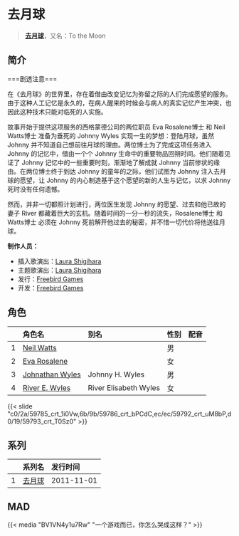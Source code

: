 # 去月球


> <u>**[去月球](https://bgm.tv/subject/29340)**</u>，又名：To the Moon

## 简介

===剧透注意===

在《去月球》的世界里，存在着借由改变记忆为弥留之际的人们完成愿望的服务。由于这种人工记忆是永久的，在病人醒来的时候会与病人的真实记忆产生冲突，也因此这种技术只能对临死的人实施。

故事开始于提供这项服务的西格蒙德公司的两位职员 Eva Rosalene博士 和 Neil Watts博士 准备为垂死的 Johnny Wyles 实现一生的梦想：登陆月球，虽然 Johnny 并不知道自己想前往月球的理由。两位博士为了完成这项任务进入Johnny 的记忆中，借由一个个 Johnny 生命中的重要物品回朔时间。他们随着见证了 Johnny 记忆中的一些重要时刻，渐渐地了解成就 Johnny 当前惨状的缘由。在两位博士终于到达 Johnny 的童年的之际，他们试图为 Johnny 注入去月球的愿望，让 Johnny 的内心制造基于这个愿望的新的人生与记忆，以求 Johnny 死时没有任何遗憾。

然而，并非一切都照计划进行，两位医生发现 Johnny 的愿望、过去和他已故的妻子 River 都藏着巨大的玄机。随着时间的一分一秒的流失，Rosalene博士 和 Watts博士 必须在 Johnny 死前解开他过去的秘密，并不惜一切代价将他送往月球。

**制作人员：**
- 插入歌演出：[Laura Shigihara](https://bgm.tv/person/7524)
- 主题歌演出：[Laura Shigihara](https://bgm.tv/person/7524)
- 发行：[Freebird Games](https://bgm.tv/person/24774)
- 开发：[Freebird Games](https://bgm.tv/person/24774)

## 角色

|     |   角色名   |   别名  | 性别 |  配音  |
|:--- |:------  |:----      |:---  |:--   |
| 1 | [Neil Watts](https://bgm.tv/character/59785) |  | 男 |  |
| 2 | [Eva Rosalene](https://bgm.tv/character/59786) |  | 女 |  |
| 3 | [Johnathan Wyles](https://bgm.tv/character/59792) | Johnny H. Wyles | 男 |  |
| 4 | [River E. Wyles](https://bgm.tv/character/59793) | River Elisabeth Wyles | 女 |  |

{{< slide "c0/2a/59785_crt_1i0Vw,6b/9b/59786_crt_bPCdC,ec/ec/59792_crt_uM8bP,d0/19/59793_crt_T0Sz0" >}}

## 系列

|     |   系列名   |   发行时间  |
|:---   |:------  |:----      |
| 1 | [去月球](http://bgm.tv/subject/29340) | 2011-11-01 |

<!--

## 配乐

{{< media ""
""
"music">}}

-->
  
## MAD

{{< media "BV1VN4y1u7Rw" "一个游戏而已，你怎么哭成这样？" >}}


